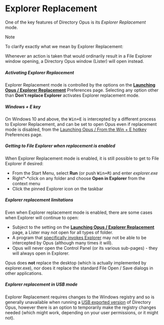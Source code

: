 # Explorer Replacement

One of the key features of Directory Opus is its *Explorer Replacement* mode.

> [!NOTE]
>  To clarify exactly what we mean by Explorer Replacement:  
  
Whenever an action is taken that would ordinarily result in a File Explorer window opening, a Directory Opus window (Lister) will open instead. 

##### Activating Explorer Replacement

Explorer Replacement mode is controlled by the options on the **[Launching Opus / Explorer Replacement](/Manual/preferences/preferences_categories/launching_opus/explorer_replacement.md)** Preferences page. Selecting any option other than **Don't replace Explorer** activates Explorer replacement mode.

##### Windows + E key

On Windows 10 and above, the <kbd>Win+E</kbd> is intercepted by a different process to Explorer Replacement, and can be set to open Opus even if replacement mode is disabled, from the [Launching Opus / From the Win + E hotkey](/Manual/preferences/preferences_categories/launching_opus/launching_opus_from_the_win-e_hotkey.md) Preferences page.

##### Getting to File Explorer when replacement is enabled

When Explorer Replacement mode is enabled, it is still possible to get to File Explorer if desired:

- From the Start Menu, select **Run** (or push <kbd>Win+R</kbd>) and enter *explorer.exe*
- Right*-*click on any folder and choose **Open in Explorer** from the context menu
- Click the pinned Explorer icon on the taskbar

##### Explorer replacement limitations

Even when Explorer replacement mode is enabled, there are some cases when Explorer will continue to open:

- Subject to the setting on the **[Launching Opus / Explorer Replacement](/Manual/preferences/preferences_categories/launching_opus/explorer_replacement.md)** page, a Lister may not open for all types of folder.
- A program that [specifically invokes Explorer](http://blogs.msdn.com/b/oldnewthing/archive/2007/04/30/2332224.aspx) may not be able to be intercepted by Opus (although many times it will).
- Opus will never open the Control Panel (or its various sub-pages) - they will always open in Explorer.

Opus does **not** replace the desktop (which is actually implemented by explorer.exe), nor does it replace the standard File Open / Save dialogs in other applications.

##### Explorer replacement in USB mode

Explorer Replacement requires changes to the Windows registry and so is generally unavailable when running a [USB exported version](/Manual/additional_functionality/exporting_to_usb.md) of Directory Opus, however there is an option to temporarily make the registry changes needed (which might work, depending on your user permissions, or it might not).
